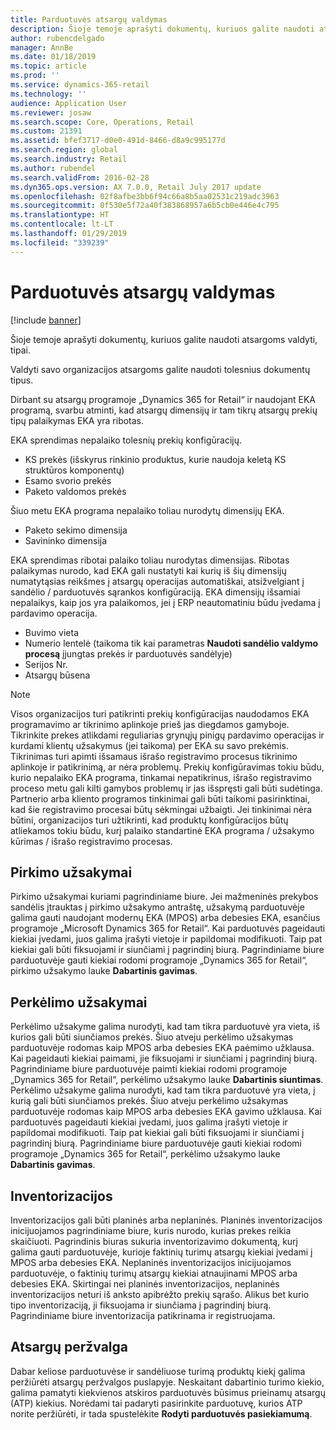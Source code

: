 ```yaml
---
title: Parduotuvės atsargų valdymas
description: Šioje temoje aprašyti dokumentų, kuriuos galite naudoti atsargoms valdyti, tipai.
author: rubencdelgado
manager: AnnBe
ms.date: 01/18/2019
ms.topic: article
ms.prod: ''
ms.service: dynamics-365-retail
ms.technology: ''
audience: Application User
ms.reviewer: josaw
ms.search.scope: Core, Operations, Retail
ms.custom: 21391
ms.assetid: bfef3717-d0e0-491d-8466-d8a9c995177d
ms.search.region: global
ms.search.industry: Retail
ms.author: rubendel
ms.search.validFrom: 2016-02-28
ms.dyn365.ops.version: AX 7.0.0, Retail July 2017 update
ms.openlocfilehash: 02f8afbe3bb6f94c66a8b5aa02531c219adc3963
ms.sourcegitcommit: 0f530e5f72a40f383868957a6b5cb0e446e4c795
ms.translationtype: HT
ms.contentlocale: lt-LT
ms.lasthandoff: 01/29/2019
ms.locfileid: "339239"
---
```

# <a name="store-inventory-management"></a>Parduotuvės atsargų valdymas

[!include [banner](includes/banner.md)]

Šioje temoje aprašyti dokumentų, kuriuos galite naudoti atsargoms valdyti, tipai.

Valdyti savo organizacijos atsargoms galite naudoti tolesnius dokumentų tipus.

Dirbant su atsargų programoje „Dynamics 365 for Retail“ ir naudojant EKA programą, svarbu atminti, kad atsargų dimensijų ir tam tikrų atsargų prekių tipų palaikymas EKA yra ribotas.  

EKA sprendimas nepalaiko tolesnių prekių konfigūracijų.
- KS prekės (išskyrus rinkinio produktus, kurie naudoja keletą KS struktūros komponentų)
- Esamo svorio prekės
- Paketo valdomos prekės

Šiuo metu EKA programa nepalaiko toliau nurodytų dimensijų EKA.
- Paketo sekimo dimensija
- Savininko dimensija

EKA sprendimas ribotai palaiko toliau nurodytas dimensijas. Ribotas palaikymas nurodo, kad EKA gali nustatyti kai kurių iš šių dimensijų numatytąsias reikšmes į atsargų operacijas automatiškai, atsižvelgiant į sandėlio / parduotuvės sąrankos konfigūraciją. EKA dimensijų išsamiai nepalaikys, kaip jos yra palaikomos, jei į ERP neautomatiniu būdu įvedama į pardavimo operacija. 

- Buvimo vieta
- Numerio lentelė (taikoma tik kai parametras **Naudoti sandėlio valdymo procesą** įjungtas prekės ir parduotuvės sandėlyje)
- Serijos Nr.
- Atsargų būsena

> [!NOTE]
> Visos organizacijos turi patikrinti prekių konfigūracijas naudodamos EKA programavimo ar tikrinimo aplinkoje prieš jas diegdamos gamyboje. Tikrinkite prekes atlikdami reguliarias grynųjų pinigų pardavimo operacijas ir kurdami klientų užsakymus (jei taikoma) per EKA su savo prekėmis. Tikrinimas turi apimti išsamaus išrašo registravimo procesus tikrinimo aplinkoje ir patikrinimą, ar nėra problemų.
> Prekių konfigūravimas tokiu būdu, kurio nepalaiko EKA programa, tinkamai nepatikrinus, išrašo registravimo proceso metu gali kilti gamybos problemų ir jas išspręsti gali būti sudėtinga. Partnerio arba kliento programos tinkinimai gali būti taikomi pasirinktinai, kad šie registravimo procesai būtų sėkmingai užbaigti. Jei tinkinimai nėra būtini, organizacijos turi užtikrinti, kad produktų konfigūracijos būtų atliekamos tokiu būdu, kurį palaiko standartinė EKA programa / užsakymo kūrimas / išrašo registravimo procesas.

## <a name="purchase-orders"></a>Pirkimo užsakymai

Pirkimo užsakymai kuriami pagrindiniame biure. Jei mažmeninės prekybos sandėlis įtrauktas į pirkimo užsakymo antraštę, užsakymą parduotuvėje galima gauti naudojant modernų EKA (MPOS) arba debesies EKA, esančius programoje „Microsoft Dynamics 365 for Retail“. Kai parduotuvės pageidauti kiekiai įvedami, juos galima įrašyti vietoje ir papildomai modifikuoti. Taip pat kiekiai gali būti fiksuojami ir siunčiami į pagrindinį biurą. Pagrindiniame biure parduotuvėje gauti kiekiai rodomi programoje „Dynamics 365 for Retail“, pirkimo užsakymo lauke **Dabartinis gavimas**.

## <a name="transfer-orders"></a>Perkėlimo užsakymai

Perkėlimo užsakyme galima nurodyti, kad tam tikra parduotuvė yra vieta, iš kurios gali būti siunčiamos prekės. Šiuo atveju perkėlimo užsakymas parduotuvėje rodomas kaip MPOS arba debesies EKA paėmimo užklausa. Kai pageidauti kiekiai paimami, jie fiksuojami ir siunčiami į pagrindinį biurą. Pagrindiniame biure parduotuvėje paimti kiekiai rodomi programoje „Dynamics 365 for Retail“, perkėlimo užsakymo lauke **Dabartinis siuntimas**. Perkėlimo užsakyme galima nurodyti, kad tam tikra parduotuvė yra vieta, į kurią gali būti siunčiamos prekės. Šiuo atveju perkėlimo užsakymas parduotuvėje rodomas kaip MPOS arba debesies EKA gavimo užklausa. Kai parduotuvės pageidauti kiekiai įvedami, juos galima įrašyti vietoje ir papildomai modifikuoti. Taip pat kiekiai gali būti fiksuojami ir siunčiami į pagrindinį biurą. Pagrindiniame biure parduotuvėje gauti kiekiai rodomi programoje „Dynamics 365 for Retail“, perkėlimo užsakymo lauke **Dabartinis gavimas**.

## <a name="stock-counts"></a>Inventorizacijos

Inventorizacijos gali būti planinės arba neplaninės. Planinės inventorizacijos inicijuojamos pagrindiniame biure, kuris nurodo, kurias prekes reikia skaičiuoti. Pagrindinis biuras sukuria inventorizavimo dokumentą, kurį galima gauti parduotuvėje, kurioje faktinių turimų atsargų kiekiai įvedami į MPOS arba debesies EKA. Neplaninės inventorizacijos inicijuojamos parduotuvėje, o faktinių turimų atsargų kiekiai atnaujinami MPOS arba debesies EKA. Skirtingai nei planinės inventorizacijos, neplaninės inventorizacijos neturi iš anksto apibrėžto prekių sąrašo. Alikus bet kurio tipo inventorizaciją, ji fiksuojama ir siunčiama į pagrindinį biurą. Pagrindiniame biure inventorizacija patikrinama ir registruojama.

## <a name="inventory-lookup"></a>Atsargų peržvalga

Dabar keliose parduotuvėse ir sandėliuose turimą produktų kiekį galima peržiūrėti atsargų peržvalgos puslapyje. Neskaitant dabartinio turimo kiekio, galima pamatyti kiekvienos atskiros parduotuvės būsimus prieinamų atsargų (ATP) kiekius. Norėdami tai padaryti pasirinkite parduotuvę, kurios ATP norite peržiūrėti, ir tada spustelėkite **Rodyti parduotuvės pasiekiamumą**.
